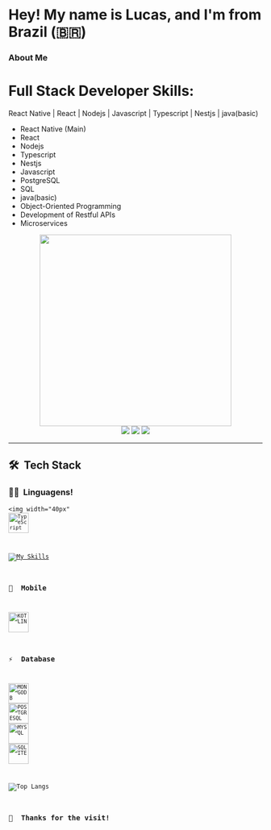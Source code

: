 # Hey! My name is Lucas, and I'm from Brazil (🇧🇷)

### About Me

# Full Stack Developer Skills:
React Native |  React | Nodejs | Javascript | Typescript | Nestjs | java(basic)
- React Native (Main)
- React
- Nodejs
- Typescript
- Nestjs
- Javascript
- PostgreSQL
- SQL
- java(basic)
- Object-Oriented Programming
- Development of Restful APIs
- Microservices

<div align="center">
   <img height="380em" src="https://user-images.githubusercontent.com/70382532/138322189-2db8df52-9dcb-40a0-88a8-c365466bd33d.gif"/>
</div>
<div align="center">
   <a href="https://www.linkedin.com/in/lucasrochadev/" target="_blank"><img src="https://img.shields.io/badge/-LinkedIn-%230077B5?style=for-the-badge&logo=linkedin&logoColor=white" target="_blank"></a>
   <a href="https://www.youtube.com/channel/UCg25X3DE8jEnqpKlDv9N8EA" target="_blank"><img src="https://img.shields.io/badge/YouTube-FF0000?style=for-the-badge&logo=youtube&logoColor=white" target="_blank"></a>
   <a href="https://instagram.com/lucasrochadev_/" target="_blank"><img src="https://img.shields.io/badge/-Instagram-%23E4405F?style=for-the-badge&logo=instagram&logoColor=white" target="_blank"></a>
</div>

***
## 🛠 &nbsp;Tech Stack

### 👩‍💻 &nbsp;Linguagens!
<code><img width="40px" 
<code><img width="40px" src="https://cdn.jsdelivr.net/gh/devicons/devicon/icons/typescript/typescript-original.svg" title = "TypeScript"/></code>

[![My Skills](https://skillicons.dev/icons?i=js,html,css,nodejs,react,reactnative,java)](https://skillicons.dev)

### 🎨 &nbsp;Mobile
<code><img width="40px" src="https://cdn.jsdelivr.net/gh/devicons/devicon/icons/kotlin/kotlin-original.svg" title = "KOTLIN"/></code>

### ⚡ &nbsp;Database 
<code><img width="40px" src="https://cdn.jsdelivr.net/gh/devicons/devicon/icons/mongodb/mongodb-original.svg" title = "MONGODB"/></code>
<code><img width="40px" src="https://cdn.jsdelivr.net/gh/devicons/devicon/icons/postgresql/postgresql-original.svg" title = "POSTGRESQL"/></code>
<code><img width="40px" src="https://cdn.jsdelivr.net/gh/devicons/devicon/icons/mysql/mysql-original.svg" title = "MYSQL"/></code>
<code><img width="40px" src="https://cdn.jsdelivr.net/gh/devicons/devicon/icons/sqlite/sqlite-original.svg" title = "SQLITE"/></code>

![Top Langs](https://github-readme-stats.vercel.app/api/top-langs/?username=LucasRocha-DEV&hide=css,html,scss,powershell,shell&hide_progress=true&theme=dracula)

### 🙏 &nbsp;Thanks for the visit!

